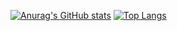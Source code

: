 [![Anurag's GitHub stats](https://github-readme-stats.vercel.app/api?username=yuzua&count_private=true&theme=tokyonight&show_icons=true)](https://github.com/yuzua/yuzua.git)
[![Top Langs](https://github-readme-stats.vercel.app/api/top-langs/?username=yuzua&layout=compact&theme=tokyonight)](https://github.com/yuzua/yuzua.git)
